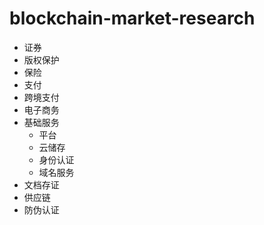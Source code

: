 # blockchain-market-research

- 证券
- 版权保护
- 保险
- 支付
- 跨境支付
- 电子商务
- 基础服务
  - 平台
  - 云储存
  - 身份认证
  - 域名服务
- 文档存证
- 供应链
- 防伪认证
